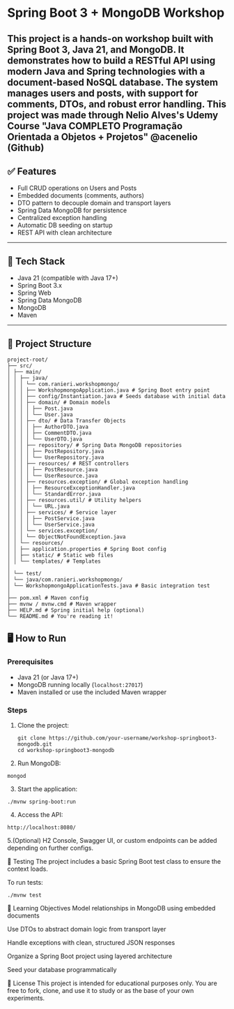 # Spring Boot 3 + MongoDB Workshop

This project is a hands-on workshop built with **Spring Boot 3**, **Java 21**, and **MongoDB**. It demonstrates how to build a RESTful API using modern Java and Spring technologies with a document-based NoSQL database. The system manages users and posts, with support for comments, DTOs, and robust error handling.
This project was made through Nelio Alves's Udemy Course "Java COMPLETO Programação Orientada a Objetos + Projetos" @acenelio (Github)
---

## ✅ Features

- Full CRUD operations on Users and Posts
- Embedded documents (comments, authors)
- DTO pattern to decouple domain and transport layers
- Spring Data MongoDB for persistence
- Centralized exception handling
- Automatic DB seeding on startup
- REST API with clean architecture

---

## 🧰 Tech Stack

- Java 21 (compatible with Java 17+)
- Spring Boot 3.x
- Spring Web
- Spring Data MongoDB
- MongoDB
- Maven

---

## 📁 Project Structure 

```
project-root/
├── src/
│ ├── main/
│ │ ├── java/
│ │ │ └── com.ranieri.workshopmongo/
│ │ │ ├── WorkshopmongoApplication.java # Spring Boot entry point
│ │ │ ├── config/Instantiation.java # Seeds database with initial data
│ │ │ ├── domain/ # Domain models
│ │ │ │ ├── Post.java
│ │ │ │ └── User.java
│ │ │ ├── dto/ # Data Transfer Objects
│ │ │ │ ├── AuthorDTO.java
│ │ │ │ ├── CommentDTO.java
│ │ │ │ └── UserDTO.java
│ │ │ ├── repository/ # Spring Data MongoDB repositories
│ │ │ │ ├── PostRepository.java
│ │ │ │ └── UserRepository.java
│ │ │ ├── resources/ # REST controllers
│ │ │ │ ├── PostResource.java
│ │ │ │ └── UserResource.java
│ │ │ ├── resources.exception/ # Global exception handling
│ │ │ │ ├── ResourceExceptionHandler.java
│ │ │ │ └── StandardError.java
│ │ │ ├── resources.util/ # Utility helpers
│ │ │ │ └── URL.java
│ │ │ ├── services/ # Service layer
│ │ │ │ ├── PostService.java
│ │ │ │ └── UserService.java
│ │ │ └── services.exception/
│ │ │ └── ObjectNotFoundException.java
│ │ └── resources/
│ │ ├── application.properties # Spring Boot config
│ │ ├── static/ # Static web files 
│ │ └── templates/ # Templates 
│
│ └── test/
│ └── java/com.ranieri.workshopmongo/
│ └── WorkshopmongoApplicationTests.java # Basic integration test
│
├── pom.xml # Maven config
├── mvnw / mvnw.cmd # Maven wrapper
├── HELP.md # Spring initial help (optional)
└── README.md # You're reading it!
```

## 🖥️  How to Run

### Prerequisites

- Java 21 (or Java 17+)
- MongoDB running locally (`localhost:27017`)
- Maven installed or use the included Maven wrapper

### Steps

1. Clone the project:
   ```
   git clone https://github.com/your-username/workshop-springboot3-mongodb.git
   cd workshop-springboot3-mongodb
   ```
2. Run MongoDB:
```
mongod
``` 
3. Start the application:
```
./mvnw spring-boot:run
```
4. Access the API:
```
http://localhost:8080/

```
5.(Optional) H2 Console, Swagger UI, or custom endpoints can be added depending on further configs.

🧪 Testing
The project includes a basic Spring Boot test class to ensure the context loads.

To run tests:

```
./mvnw test
```

🎯 Learning Objectives
Model relationships in MongoDB using embedded documents

Use DTOs to abstract domain logic from transport layer

Handle exceptions with clean, structured JSON responses

Organize a Spring Boot project using layered architecture

Seed your database programmatically

📄 License
This project is intended for educational purposes only. You are free to fork, clone, and use it to study or as the base of your own experiments.


